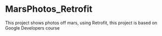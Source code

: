 # MarsPhotos_Retrofit

This project shows photos off mars, using Retrofit, this project is based on Google Developers course
